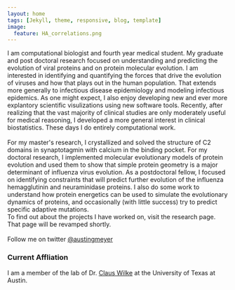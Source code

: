 ```yaml
---
layout: home
tags: [Jekyll, theme, responsive, blog, template]
image:
  feature: HA_correlations.png
---
```


I am computational biologist and fourth year medical student. My graduate and post doctoral research focused on understanding and predicting the evolution of viral proteins and on protein molecular evolution. I am interested in identifying and quantifying the forces that drive the evolution of viruses and how that plays out in the human population. That extends more generally to infectious disease epidemiology and modeling infectious epidemics. As one might expect, I also enjoy developing new and ever more explantory scientific visulizations using new software tools. Recently, after realizing that the vast majority of clinical studies are only moderately useful for medical reasoning, I developed a more general interest in clinical biostatistics. These days I do entirely computational work.
<br>  
For my master's research, I crystallized and solved the structure of C2 domains in synaptotagmin with calcium in the binding pocket. For my doctoral research, I implemented molecular evolutionary models of protein evolution and used them to show that simple protein geometry is a major determinant of influenza virus evolution. As a postdoctoral fellow, I focused on identifying constraints that will predict further evolution of the influenza hemagglutinin and neuraminidase proteins. I also do some work to understand how protein energetics can be used to simulate the evolutionary dynamics of proteins, and occasionally (with little success) try to predict specific adaptive mutations.
<br>
To find out about the projects I have worked on, visit the research page. That page will be revamped shortly.
<br>  
Follow me on twitter <a href="https://twitter.com/austingmeyer">@austingmeyer</a>

### Current Affliation
I am a member of the lab of Dr. <a href="http://wilkelab.org/">Claus Wilke</a> at the University of Texas at Austin.
